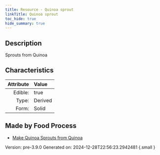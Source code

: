```yaml
---
title: Resource - Quinoa sprout
linkTitle: Quinoa sprout
toc_hide: true
hide_summary: true
---
```


## Description
Sprouts from Quinoa

## Characteristics

| Attribute      | Value |
|--------:|:------|
|Edible:|true|
|Type:|Derived|
|Form:|Solid|
 



## Made by Food Process

- [Make Quinoa Sprouts from Quinoa](/docs/definitions/food/make-quinoa-sprouts-from-quinoa)

    

Version: pre-3.9.0 Generated on: 2024-12-28T22:56:23.2942481
{.small }
